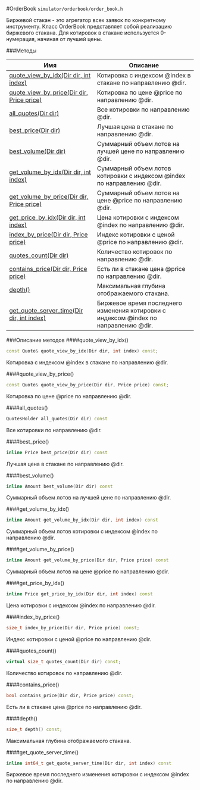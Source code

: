 #OrderBook
`simulator/orderbook/order_book.h`

Биржевой стакан - это агрегатор всех заявок по конкретному инструменту.
Класс OrderBook представляет собой реализацию биржевого стакана.
Для котировок в стакане используется 0-нумерация, начиная от лучшей цены.

###Методы

|Имя| Описание|
|------------------|--------------------|
|[quote_view_by_idx(Dir dir, int index)](#quote_view_by_idx)|Котировка с индексом @index в стакане по направлению @dir.|
|[quote_view_by_price(Dir dir, Price price)](#quote_view_by_price)|Котировка по цене @price по направлению @dir.|
|[all_quotes(Dir dir)](#all_quotes)|Все котировки по направлению @dir.|
|[best_price(Dir dir)](#best_price)|Лучшая цена в стакане по направлению @dir.|
|[best_volume(Dir dir)](#best_volume)|Суммарный объем лотов на лучшей цене по направлению @dir.|
|[get_volume_by_idx(Dir dir, int index)](#get_volume_by_idx)|Суммарный объем лотов котировки с индексом @index по направлению @dir.|
|[get_volume_by_price(Dir dir, Price price)](#get_volume_by_price)|Суммарный объем лотов на цене @price по направлению @dir.|
|[get_price_by_idx(Dir dir, int index)](#get_price_by_idx)|Цена котировки с индексом @index по направлению @dir.|
|[index_by_price(Dir dir, Price price)](#index_by_price)|Индекс котировки с ценой @price по направлению @dir.|
|[quotes_count(Dir dir)](#quotes_count)|Количество котировок по направлению @dir.|
|[contains_price(Dir dir, Price price)](#contains_price)|Есть ли в стакане цена @price по направлению @dir.|
|[depth()](#depth)|Максимальная глубина отображаемого стакана.|
|[get_quote_server_time(Dir dir, int index)](#get_quote_server_time)|Биржевое время последнего изменения котировки с индексом @index по направлению @dir.|

###Описание методов
<a id="quote_view_by_idx"></a>
####quote_view_by_idx()
```c++
const Quote& quote_view_by_idx(Dir dir, int index) const;
```
Котировка с индексом @index в стакане по направлению @dir.

<a id="quote_view_by_price"></a>
####quote_view_by_price()
```c++
const Quote& quote_view_by_price(Dir dir, Price price) const;
```
Котировка по цене @price по направлению @dir.

<a id="all_quotes"></a>
####all_quotes()
```c++
QuotesHolder all_quotes(Dir dir) const 
```
Все котировки по направлению @dir.

<a id="best_price"></a>
####best_price()
```c++
inline Price best_price(Dir dir) const 
```
Лучшая цена в стакане по направлению @dir.

<a id="best_volume"></a>
####best_volume()
```c++
inline Amount best_volume(Dir dir) const 
```
Суммарный объем лотов на лучшей цене по направлению @dir.

<a id="get_volume_by_idx"></a>
####get_volume_by_idx()
```c++
inline Amount get_volume_by_idx(Dir dir, int index) const 
```
Суммарный объем лотов котировки с индексом @index по направлению @dir.

<a id="get_volume_by_price"></a>
####get_volume_by_price()
```c++
inline Amount get_volume_by_price(Dir dir, Price price) const 
```
Суммарный объем лотов на цене @price по направлению @dir.

<a id="get_price_by_idx"></a>
####get_price_by_idx()
```c++
inline Price get_price_by_idx(Dir dir, int index) const 
```
Цена котировки с индексом @index по направлению @dir.

<a id="index_by_price"></a>
####index_by_price()
```c++
size_t index_by_price(Dir dir, Price price) const;
```
Индекс котировки с ценой @price по направлению @dir.

<a id="quotes_count"></a>
####quotes_count()
```c++
virtual size_t quotes_count(Dir dir) const;
```
Количество котировок по направлению @dir.

<a id="contains_price"></a>
####contains_price()
```c++
bool contains_price(Dir dir, Price price) const;
```
Есть ли в стакане цена @price по направлению @dir.

<a id="depth"></a>
####depth()
```c++
size_t depth() const;
```
Максимальная глубина отображаемого стакана.

<a id="get_quote_server_time"></a>
####get_quote_server_time()
```c++
inline int64_t get_quote_server_time(Dir dir, int index) const 
```
Биржевое время последнего изменения котировки с индексом @index по направлению @dir.


